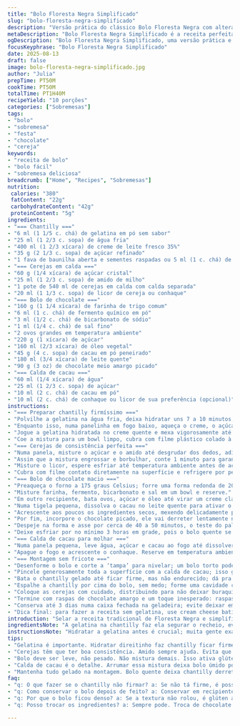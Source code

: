 ```yaml
---
title: "Bolo Floresta Negra Simplificado"
slug: "bolo-floresta-negra-simplificado"
description: "Versão prática do clássico Bolo Floresta Negra com alterações para agilizar o preparo e evitar ingredientes difíceis. Ajustes na quantidade de açúcar e substituição de chocolate meio amargo por um mais fácil de derreter e incorporar. Aplicação de gelatina na chantilly para firmeza sem perder leveza, além de um toque extra na cobertura com raspas de chocolate branco. Preparação do recheio de cerejas com amido de milho para dar consistência sem escorrer. O bolo é finalizado com um xarope de cacau enriquecido com conhaque, garantindo um aroma marcante. Ideal para quem quer resultado elegante sem complicação."
metaDescription: "Bolo Floresta Negra Simplificado é a receita perfeita para quem deseja um bolo leve, saboroso e prático de fazer com sabor autêntico."
ogDescription: "Bolo Floresta Negra Simplificado, uma versão prática e deliciosa do clássico, com ingredientes acessíveis e uma cobertura incrível."
focusKeyphrase: "Bolo Floresta Negra Simplificado"
date: 2025-08-13
draft: false
image: bolo-floresta-negra-simplificado.jpg
author: "Julia"
prepTime: PT50M
cookTime: PT50M
totalTime: PT1H40M
recipeYield: "10 porções"
categories: ["Sobremesas"]
tags:
- "bolo"
- "sobremesa"
- "festa"
- "chocolate"
- "cereja"
keywords:
- "receita de bolo"
- "bolo fácil"
- "sobremesa deliciosa"
breadcrumb: ["Home", "Recipes", "Sobremesas"]
nutrition: 
 calories: "380"
 fatContent: "22g"
 carbohydrateContent: "42g"
 proteinContent: "5g"
ingredients:
- "=== Chantilly ==="
- "6 ml (1 1/5 c. chá) de gelatina em pó sem sabor"
- "25 ml (1 2/3 c. sopa) de água fria"
- "400 ml (1 2/3 xícara) de creme de leite fresco 35%"
- "35 g (2 1/3 c. sopa) de açúcar refinado"
- "1 fava de baunilha aberta e sementes raspadas ou 5 ml (1 c. chá) de extrato de baunilha"
- "=== Cerejas em calda ==="
- "60 g (1/4 xícara) de açúcar cristal"
- "25 ml (1 2/3 c. sopa) de amido de milho"
- "1 pote de 540 ml de cerejas em calda com calda separada"
- "20 ml (1 1/3 c. sopa) de licor de cereja ou conhaque"
- "=== Bolo de chocolate ==="
- "160 g (1 1/4 xícara) de farinha de trigo comum"
- "6 ml (1 c. chá) de fermento químico em pó"
- "3 ml (1/2 c. chá) de bicarbonato de sódio"
- "1 ml (1/4 c. chá) de sal fino"
- "2 ovos grandes em temperatura ambiente"
- "220 g (1 xícara) de açúcar"
- "160 ml (2/3 xícara) de óleo vegetal"
- "45 g (4 c. sopa) de cacau em pó peneirado"
- "180 ml (3/4 xícara) de leite quente"
- "90 g (3 oz) de chocolate meio amargo picado"
- "=== Calda de cacau ==="
- "60 ml (1/4 xícara) de água"
- "25 ml (1 2/3 c. sopa) de açúcar"
- "10 ml (2 c. chá) de cacau em pó"
- "10 ml (2 c. chá) de conhaque ou licor de sua preferência (opcional)"
instructions:
- "=== Preparar chantilly firmíssimo ==="
- "Polvilhe a gelatina na água fria, deixa hidratar uns 7 a 10 minutos, até formar um gel meio transparente."
- "Enquanto isso, numa panelinha em fogo baixo, aqueça o creme, o açúcar e as sementes da baunilha até o açúcar dissolver, não deixe ferver para não ‘curtir’ o creme."
- "Jogue a gelatina hidratada no creme quente e mexa vigorosamente até estar homogêneo, cuidado para não deixar grumos."
- "Coe a mistura para um bowl limpo, cubra com filme plástico colado à superfície para evitar película e leve à geladeira por pelo menos 4 horas até firmar, mas não endurecer, a textura é pura ciência."
- "=== Cerejas de consistência perfeita ==="
- "Numa panela, misture o açúcar e o amido até desgrudar dos dedos, adiciona a calda das cerejas e leva ao fogo médio mexendo sempre para não empelotar."
- "Assim que a mistura engrossar e borbulhar, conte 1 minuto para garantir que o amido cozinhou e desligue o fogo."
- "Misture o licor, espere esfriar até temperatura ambiente antes de acrescentar as cerejas para não estragar a textura."
- "Cubra com filme contato diretamente na superfície e refrigere por pelo menos 3 horas. Antes de montar, mexa delicadamente para devolver a cremosidade e evitar que fique duro demais."
- "=== Bolo de chocolate macio ==="
- "Preaqueça o forno a 175 graus Celsius; forre uma forma redonda de 20 cm com papel manteiga no fundo."
- "Misture farinha, fermento, bicarbonato e sal em um bowl e reserve."
- "Em outro recipiente, bata ovos, açúcar e óleo até virar um creme claro e homogêneo — a textura é fundamental para bolo fofinho."
- "Numa tigela pequena, dissolva o cacau no leite quente para ativar o sabor e deixar o bolo úmido, depois junte ao creme de ovos."
- "Acrescente aos poucos os ingredientes secos, mexendo delicadamente para não desenvolver glúten demais — você quer leveza, não borracha."
- "Por fim, incorpore o chocolate picado, ele vai derreter lentamente no forno criando umas ‘piscadelas’ de sabor no bolo."
- "Despeje na forma e asse por cerca de 40 a 50 minutos, o teste do palito é rei: sair limpo, mas com algumas migalhas úmidas indica ponto ideal."
- "Deixe esfriar por no mínimo 3 horas em grade, pois o bolo quente se desmancha ao cortar."
- "=== Calda de cacau para molhar ==="
- "Numa panela pequena, leve água, açúcar e cacau ao fogo até dissolver totalmente o açúcar — o líquido deve ficar brilhante, cor intensa, não granulado."
- "Apague o fogo e acrescente o conhaque. Reserve em temperatura ambiente para uso."
- "=== Montagem sem fricote ==="
- "Desenforme o bolo e corte a ‘tampa’ para nivelar; um bolo torto pode destruir qualquer plano."
- "Pincele generosamente toda a superfície com a calda de cacau; isso garante um bolo úmido por dentro, que não resseca com a chantilly."
- "Bata o chantilly gelado até ficar firme, mas não endurecido; dá pra sentir pela textura — deve formar picos, porém ser maleável para espalhar."
- "Espalhe a chantilly por cima do bolo, sem medo; forme uma cavidade central para acomodar o recheio de cerejas."
- "Coloque as cerejas com cuidado, distribuindo para não deixar buraquinhos com calda."
- "Termine com raspas de chocolate amargo e um toque inesperado: raspas finas de chocolate branco, que quebram a monotonia e deixam o visual incrível."
- "Conserva até 3 dias numa caixa fechada na geladeira; evite deixar em contato direto com ar para não ressecar ou absorver odores."
- "Dica final: para fazer a receita sem gelatina, use cream cheese batido com creme de leite, mas o resultado é outra textura. Já pra morangos funciona também — acidez e doçura na medida certa."
introduction: "Selar a receita tradicional de Floresta Negra e simplificar sem perder o charme foi meu desafio. Aprendi na prática que a chantilly precisa de firmeza para segurar o recheio sem pesar. Reajustei as quantidades de açúcar e troquei o chocolate para garantir derretimento fácil e sabor intenso, nada de gingar na textura. A calda de cacau com conhaque entra não só pra molhar o bolo, mas pra dar aroma e sensação na hora de morder — quase um suspiro. O passo das cerejas em calda ganhou amido na medida, não escorre e não endurece, faz diferença."
ingredientsNote: "A gelatina na chantilly faz ela segurar o recheio, evita escorrer, funciona melhor que só creme batido — mas se faltar, substitua por cream cheese, deixa mais denso. Amido de milho no recheio é resolutivo pra dar liga nas cerejas, evita aquele líquido escorrendo tudo. O cacau precisa ser de boa qualidade, é ele que carrega o sabor do bolo todo. O conhaque é opcional, mas essencial pra marcar presença. Para o chocolate substituto, tente um chocolate meio amargo com pelo menos 50% cacau, facilita derreter e traz menos amargor."
instructionsNote: "Hidratar a gelatina antes é crucial; muita gente exagera na quantidade e fica emborrachado. O creme não pode ferver — dica valiosa para não talhar Chantilly aromatizado. No preparo das cerejas, mexer sempre pra não grudar e queimar na panela, já vi isso acontecer. Misturar os ingredientes secos do bolo delicadamente evita o bolo ficar pesado e denso demais. A temperatura do leite deve ser quente, mas não fervente, porque ajuda a acentuar o cacau. No forno, o teste do palito é tua referência universal — porém, o bolo ainda deve estar úmido no centro pra ficar macio. Pincelar o bolo com calda não é só frescura, hidrata e gruda a chantilly. Na montagem, manter o bolo gelado ajuda a chantilly segurar melhor, armazenamento certo mantém textura e sabor do bolo até o fim."
tips:
- "Gelatina é importante. Hidratar direitinho faz chantilly ficar firme. Muitos erram na quantidade — cuidado com isso. Batendo muito, pode ficar borrachenta. O creme deve estar quente ao adicionar a gelatina, para dissolver bem. Mais importante ainda, não deixa o creme ferver, talego da cozinha. Isso afeta a textura."
- "Cerejas têm que ter boa consistência. Amido sempre ajuda. Evita que suco escorra. Depois de misturar tudo, deixe esfriar antes de juntar as cerejas. Se aquecer demais, as cerejas molham tudo. Filmagem direta nas cerejas é essencial pra evitar película dura."
- "Bolo deve ser leve, não pesado. Não mistura demais. Isso ativa glúten e fica uma borracha. Mistura seca e úmida deve ser suave. Pré-aquecer o forno é obrigação. Não deixe pra última hora. Teste do palito é rei — algumas migalhas são ideais."
- "Calda de cacau é o detalhe. Arrumar essa mistura deixa bolo úmido por dentro. Uso de conhaque é opcional, mas adiciona um sabor sutil. O resultado é um bolo que dissolve na boca. Mistura a água até ficar brilhante. Isso faz diferença na apresentação."
- "Mantenha tudo gelado na montagem. Bolo quente deixa chantilly derreter, e isso não é o que queremos. Montagem é tudo. Formar um espaço para rechear é essencial. Raspas de chocolate branco acrescentam frescor e beleza. Cuida com armazenamento pra manter a textura e sabor."
faq:
- "q: O que fazer se o chantilly não firmar? a: Se não tá firme, é possível que a gelatina não tenha sido bem hidratada. Requer mais cuidado. Mentalmente, leve o creme ao fogo novamente. Cuidado pra não ferver. Misture bem só até a gelatina se dissolver."
- "q: Como conservar o bolo depois de feito? a: Conservar em recipiente fechado. Geladeira, claro. Se deixar exposto, vai ressecar. Pra ficar molhadinho, use filme plástico. Sempre bem coberto. Fique de olho na validade que é de até três dias."
- "q: Por que o bolo ficou denso? a: Se a textura não rolou, é glúten ativado. Mistura seca não é bem feita. Não fica mexendo — cuidado. Outra variável é o tempo de forno, porque se passar, a umidade vai embora. Bolo secão não rola."
- "q: Posso trocar os ingredientes? a: Sempre pode. Troca de chocolate é ok, mas cuidado com o teor de cacau. Se não tiver cerejas em calda, use morangos bem doces. Amido pode ser substituído por farinha, mas a textura muda. É o preço a se pagar por trocar."

---
```

